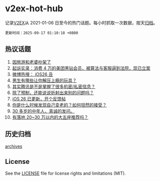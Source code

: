 # v2ex-hot-hub

 记录[V2EX](https://www.v2ex.com/)从 2021-01-06 日至今的热门话题。每小时抓取一次数据，按天[归档](archives)。

`更新时间：2025-09-17 01:10:18 +0800`

## 热议话题

1. [因旅游和老婆吵架了](https://www.v2ex.com/t/1159535)
1. [起诉实录：消费 4 万的美团黑钻会员，被算法与客服逼到法院，现已立案](https://www.v2ex.com/t/1159485)
1. [微博热搜： iOS26 丑](https://www.v2ex.com/t/1159546)
1. [男生有哪些让你解压上瘾的玩具？](https://www.v2ex.com/t/1159587)
1. [其实腾讯是不是掌握了很多机密/私密信息？](https://www.v2ex.com/t/1159514)
1. [除了预制，还能说说折射出来别的问题吗？](https://www.v2ex.com/t/1159503)
1. [iOS 26 已更新，开个反馈帖](https://www.v2ex.com/t/1159470)
1. [你是什么时候发现自己变老的？如何坦然的接受？](https://www.v2ex.com/t/1159537)
1. [30 多岁的中年人，真诚的发问。](https://www.v2ex.com/t/1159549)
1. [有落地 20~30 万以内的大五座推荐吗？](https://www.v2ex.com/t/1159532)

## 历史归档

[archives](archives)

## License

See the [LICENSE](LICENSE) file for license rights and limitations (MIT).
